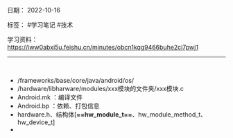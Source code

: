 日期： 2022-10-16

标签： #学习笔记 #技术

学习资料： https://iww0abxi5u.feishu.cn/minutes/obcn1kqg9466buhe2ci7pwj1


---
<br>

- /frameworks/base/core/java/android/os/
- /hardware/libharware/modules/xxx模块的文件夹/xxx模块.c
- Android.mk ：编译文件
- Android.bp ：依赖、打包信息
- hardware.h、结构体[**==hw_module_t==**、hw_module_method_t、hw_device_t]
- 




